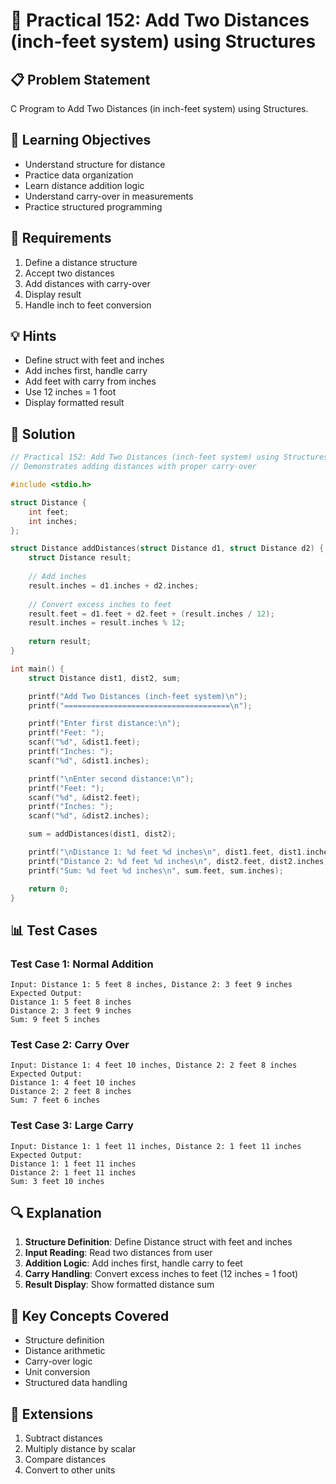 # 🎯 Practical 152: Add Two Distances (inch-feet system) using Structures

## 📋 Problem Statement

C Program to Add Two Distances (in inch-feet system) using Structures.

## 🎯 Learning Objectives

- Understand structure for distance
- Practice data organization
- Learn distance addition logic
- Understand carry-over in measurements
- Practice structured programming

## 📝 Requirements

1. Define a distance structure
2. Accept two distances
3. Add distances with carry-over
4. Display result
5. Handle inch to feet conversion

## 💡 Hints

- Define struct with feet and inches
- Add inches first, handle carry
- Add feet with carry from inches
- Use 12 inches = 1 foot
- Display formatted result

## 🔧 Solution

```c
// Practical 152: Add Two Distances (inch-feet system) using Structures
// Demonstrates adding distances with proper carry-over

#include <stdio.h>

struct Distance {
    int feet;
    int inches;
};

struct Distance addDistances(struct Distance d1, struct Distance d2) {
    struct Distance result;
    
    // Add inches
    result.inches = d1.inches + d2.inches;
    
    // Convert excess inches to feet
    result.feet = d1.feet + d2.feet + (result.inches / 12);
    result.inches = result.inches % 12;
    
    return result;
}

int main() {
    struct Distance dist1, dist2, sum;

    printf("Add Two Distances (inch-feet system)\n");
    printf("=====================================\n");

    printf("Enter first distance:\n");
    printf("Feet: ");
    scanf("%d", &dist1.feet);
    printf("Inches: ");
    scanf("%d", &dist1.inches);

    printf("\nEnter second distance:\n");
    printf("Feet: ");
    scanf("%d", &dist2.feet);
    printf("Inches: ");
    scanf("%d", &dist2.inches);

    sum = addDistances(dist1, dist2);

    printf("\nDistance 1: %d feet %d inches\n", dist1.feet, dist1.inches);
    printf("Distance 2: %d feet %d inches\n", dist2.feet, dist2.inches);
    printf("Sum: %d feet %d inches\n", sum.feet, sum.inches);

    return 0;
}
```

## 📊 Test Cases

### Test Case 1: Normal Addition
```
Input: Distance 1: 5 feet 8 inches, Distance 2: 3 feet 9 inches
Expected Output:
Distance 1: 5 feet 8 inches
Distance 2: 3 feet 9 inches
Sum: 9 feet 5 inches
```

### Test Case 2: Carry Over
```
Input: Distance 1: 4 feet 10 inches, Distance 2: 2 feet 8 inches
Expected Output:
Distance 1: 4 feet 10 inches
Distance 2: 2 feet 8 inches
Sum: 7 feet 6 inches
```

### Test Case 3: Large Carry
```
Input: Distance 1: 1 feet 11 inches, Distance 2: 1 feet 11 inches
Expected Output:
Distance 1: 1 feet 11 inches
Distance 2: 1 feet 11 inches
Sum: 3 feet 10 inches
```

## 🔍 Explanation

1. **Structure Definition**: Define Distance struct with feet and inches
2. **Input Reading**: Read two distances from user
3. **Addition Logic**: Add inches first, handle carry to feet
4. **Carry Handling**: Convert excess inches to feet (12 inches = 1 foot)
5. **Result Display**: Show formatted distance sum

## 🎯 Key Concepts Covered

- Structure definition
- Distance arithmetic
- Carry-over logic
- Unit conversion
- Structured data handling

## 🚀 Extensions

1. Subtract distances
2. Multiply distance by scalar
3. Compare distances
4. Convert to other units